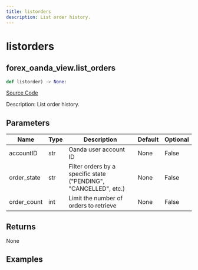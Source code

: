 ```yaml
---
title: listorders
description: List order history.
---
```

# listorders

## forex_oanda_view.list_orders

```python
def listorder) -> None:
```
[Source Code](https://github.com/OpenBB-finance/OpenBBTerminal/tree/main/openbb_terminal/decorators.py#L155)

Description: List order history.

## Parameters

| Name | Type | Description | Default | Optional |
| ---- | ---- | ----------- | ------- | -------- |
| accountID | str | Oanda user account ID | None | False |
| order_state | str | Filter orders by a specific state ("PENDING", "CANCELLED", etc.) | None | False |
| order_count | int | Limit the number of orders to retrieve | None | False |

## Returns

None

## Examples

